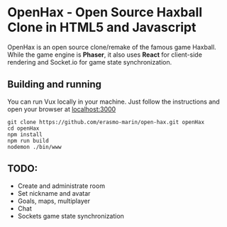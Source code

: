 # OpenHax - Open Source Haxball Clone in HTML5 and Javascript




OpenHax is an open source clone/remake of the famous game Haxball. While the game engine is **Phaser**, it also uses **React** for client-side rendering and Socket.io for game state synchronization.

## Building and running

You can run Vux locally in your machine. Just follow the instructions and open your browser at [localhost:3000](localhost:3000)

```
git clone https://github.com/erasmo-marin/open-hax.git openHax
cd openHax
npm install
npm run build
nodemon ./bin/www 
```

## TODO:
* Create and administrate room
* Set nickname and avatar
* Goals, maps, multiplayer
* Chat
* Sockets game state synchronization
